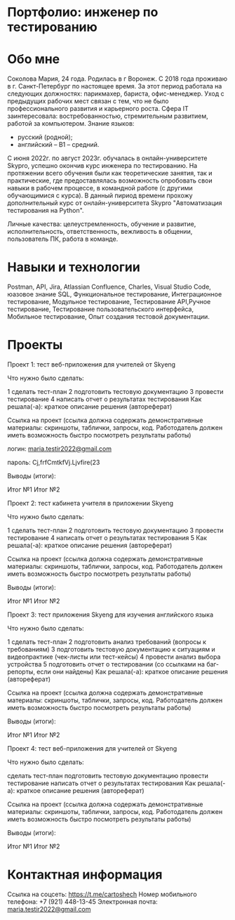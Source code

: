 # Портфолио: инженер по тестированию

# Обо мне
Соколова Мария, 24 года. Родилась в г Воронеж.  С 2018 года проживаю в г. Санкт-Петербург по настоящее время. За этот период работала на следующих должностях: парикмахер, бариста, офис-менеджер. Уход с предыдущих рабочих мест связан с тем, что не было профессионального развития и карьерного роста. Сфера IT заинтересовала: востребованностью, стремительным развитием, работой за компьютером.
Знание языков:
- русский (родной);
- английский – В1 – средний.

С июня 2022г. по август 2023г. обучалась в онлайн-университете Skypro, успешно окончив курс инженера по тестированию. На протяжении всего обучения были как теоретические занятия, так и практические, где предоставлялась возможность опробовать свои навыки в рабочем процессе, в командной работе (с другими обучающимися с курса). В данный пириод времени прохожу дополнительный курс от онлайн-университета Skypro "Автоматизация тестирования на Python".

Личные качества: целеустремленность, обучение и развитие, исполнительность, ответственность, вежливость в общении,  пользователь ПК, работа в команде.

# Навыки и технологии
Postman, API, Jira, Atlassian Confluence, Charles, Visual Studio Code, юазовое знание SQL,  Функциональное тестирование, Интеграционное тестирование, Модульное тестирование, Тестирование API,Ручное тестирование, Тестирование пользовательского интерфейса, Мобильное тестирование, Опыт создания тестовой документации.






# Проекты

Проект 1: тест веб-приложения для учителей от Skyeng

Что нужно было сделать:

1 сделать тест-план
2 подготовить тестовую документацию
3 провести тестирование
4 написать отчет о результатах тестирования
Как решала(-а): краткое описание решения (автореферат)

Ссылка на проект (ссылка должна содержать демонстративные материалы: скриншоты, таблички, запросы, код. Работодатель должен иметь возможность быстро посмотреть результаты работы)

логин: maria.testir2022@gmail.com

пароль: Cj,frfCmtkfVj.Ljvfire(23

Выводы (итоги):

Итог №1
Итог №2



Проект 2: тест кабинета учителя в приложении Skyeng

Что нужно было сделать:

1 сделать тест-план
2 подготовить тестовую документацию
3 провести тестирование
4 написать отчет о результатах тестирования
5 Как решала(-а): краткое описание решения (автореферат)

Ссылка на проект (ссылка должна содержать демонстративные материалы: скриншоты, таблички, запросы, код. Работодатель должен иметь возможность быстро посмотреть результаты работы)

Выводы (итоги):

Итог №1
Итог №2




Проект 3: тест приложения Skyeng для изучения английского языка

Что нужно было сделать:

1 сделать тест-план
2 подготовить анализ требований (вопросы к требованиям)
3 подготовить тестовую документацию к ситуациям и видеопрактике (чек-листы или тест-кейсы)
4 провести анализ выбора устройства
5 подготовить отчет о тестировании (со ссылками на баг-репорты, если они найдены)
Как решала(-а): краткое описание решения (автореферат)

Ссылка на проект (ссылка должна содержать демонстративные материалы: скриншоты, таблички, запросы, код. Работодатель должен иметь возможность быстро посмотреть результаты работы)

Выводы (итоги):

Итог №1
Итог №2



Проект 4: тест веб-приложения для учителей от Skyeng

Что нужно было сделать:

сделать тест-план
подготовить тестовую документацию
провести тестирование
написать отчет о результатах тестирования
Как решала(-а): краткое описание решения (автореферат)

Ссылка на проект (ссылка должна содержать демонстративные материалы: скриншоты, таблички, запросы, код. Работодатель должен иметь возможность быстро посмотреть результаты работы)

Выводы (итоги):

Итог №1
Итог №2





# Контактная информация
Ссылка на соцсеть: https://t.me/cartoshech 
Номер мобильного телефона: +7 (921) 448-13-45
Электронная почта: maria.testir2022@gmail.com

